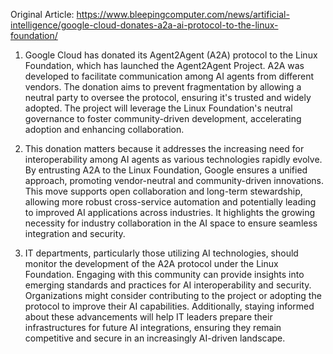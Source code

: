 Original Article: https://www.bleepingcomputer.com/news/artificial-intelligence/google-cloud-donates-a2a-ai-protocol-to-the-linux-foundation/

1) Google Cloud has donated its Agent2Agent (A2A) protocol to the Linux Foundation, which has launched the Agent2Agent Project. A2A was developed to facilitate communication among AI agents from different vendors. The donation aims to prevent fragmentation by allowing a neutral party to oversee the protocol, ensuring it's trusted and widely adopted. The project will leverage the Linux Foundation's neutral governance to foster community-driven development, accelerating adoption and enhancing collaboration.

2) This donation matters because it addresses the increasing need for interoperability among AI agents as various technologies rapidly evolve. By entrusting A2A to the Linux Foundation, Google ensures a unified approach, promoting vendor-neutral and community-driven innovations. This move supports open collaboration and long-term stewardship, allowing more robust cross-service automation and potentially leading to improved AI applications across industries. It highlights the growing necessity for industry collaboration in the AI space to ensure seamless integration and security.

3) IT departments, particularly those utilizing AI technologies, should monitor the development of the A2A protocol under the Linux Foundation. Engaging with this community can provide insights into emerging standards and practices for AI interoperability and security. Organizations might consider contributing to the project or adopting the protocol to improve their AI capabilities. Additionally, staying informed about these advancements will help IT leaders prepare their infrastructures for future AI integrations, ensuring they remain competitive and secure in an increasingly AI-driven landscape.